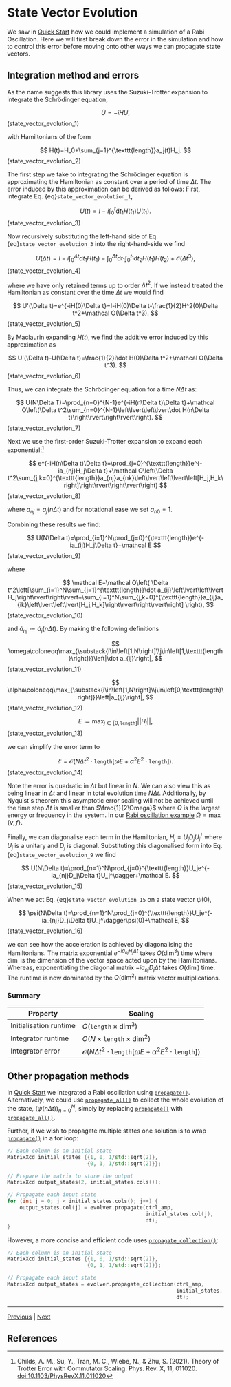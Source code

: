 # State Vector Evolution

We saw in [Quick Start](getting_started.md#quick-start) how we could implement a simulation of a Rabi Oscillation. Here we will first break down the error in the simulation and how to control this error before moving onto other ways we can propagate state vectors.

## Integration method and errors

As the name suggests this library uses the Suzuki-Trotter expansion to integrate the Schrödinger equation,

$$
\dot U=-iHU,
$$(state_vector_evolution_1)

with Hamiltonians of the form

$$
H(t)=H_0+\sum_{j=1}^{\texttt{length}}a_j(t)H_j.
$$(state_vector_evolution_2)

The first step we take to integrating the Schrödinger equation is approximating the Hamiltonian as constant over a period of time $\Delta t$. The error induced by this approximation can be derived as follows: First, integrate Eq. {eq}`state_vector_evolution_1`,

$$
U(t)=I-i\int_0^t\textrm{d}t_1H(t_1)U(t_1).
$$(state_vector_evolution_3)

Now recursively substituting the left-hand side of Eq. {eq}`state_vector_evolution_3` into the right-hand-side we find

$$
U(\Delta t)=I-i\int_0^{\Delta t}\textrm{d}t_1H(t_1)-\int_0^{\Delta t}\textrm{d}t_1\int_0^{t_1}\textrm{d}t_2H(t_1)H(t_2)+\mathcal O(\Delta t^3),
$$(state_vector_evolution_4)

where we have only retained terms up to order $\Delta t^2$. If we instead treated the Hamiltonian as constant over the time $\Delta t$ we would find

$$
U'(\Delta t)=e^{-iH(0)\Delta t}=I-iH(0)\Delta t-\frac{1}{2}H^2(0)\Delta t^2+\mathcal O(\Delta t^3).
$$(state_vector_evolution_5)

By Maclaurin expanding $H(t)$, we find the additive error induced by this approximation as

$$
U'(\Delta t)-U(\Delta t)=\frac{1}{2}i\dot H(0)\Delta t^2+\mathcal O(\Delta t^3).
$$(state_vector_evolution_6)

Thus, we can integrate the Schrödinger equation for a time $N\Delta t$ as:

$$
U(N\Delta T)=\prod_{n=0}^{N-1}e^{-iH(n\Delta t)\Delta t}+\mathcal O\left(\Delta t^2\sum_{n=0}^{N-1}\left\lvert\left\lvert\dot H(n\Delta t)\right\rvert\right\rvert\right).
$$(state_vector_evolution_7)

Next we use the first-order Suzuki-Trotter expansion to expand each exponential:[^1]

$$
e^{-iH(n\Delta t)\Delta t}=\prod_{j=0}^{\texttt{length}}e^{-ia_{nj}H_j\Delta t}+\mathcal O\left(\Delta t^2\sum_{j,k=0}^{\texttt{length}}a_{nj}a_{nk}\left\lvert\left\lvert\left[H_j,H_k\right]\right\rvert\right\rvert\right)
$$(state_vector_evolution_8)

where $a_{nj}=a_j(n\Delta t)$ and for notational ease we set $a_{n0}=1$.

Combining these results we find:

$$
U(N\Delta t)=\prod_{i=1}^N\prod_{j=0}^{\texttt{length}}e^{-ia_{ij}H_j\Delta t}+\mathcal E
$$(state_vector_evolution_9)

where

$$
\mathcal E=\mathcal O\left(
    \Delta t^2\left[\sum_{i=1}^N\sum_{j=1}^{\texttt{length}}\dot a_{ij}\left\lvert\left\lvert H_j\right\rvert\right\rvert+\sum_{i=1}^N\sum_{j,k=0}^{\texttt{length}}a_{ij}a_{ik}\left\lvert\left\lvert[H_j,H_k]\right\rvert\right\rvert\right]
    \right),
$$(state_vector_evolution_10)

and $\dot a_{nj}\coloneqq\dot a_j(n\Delta t)$. By making the following definitions

$$
\omega\coloneqq\max_{\substack{i\in\left[1,N\right]\\j\in\left[1,\texttt{length}\right]}}\left|\dot a_{ij}\right|,
$$(state_vector_evolution_11)

$$
\alpha\coloneqq\max_{\substack{i\in\left[1,N\right]\\j\in\left[0,\texttt{length}\right]}}\left|a_{ij}\right|,
$$(state_vector_evolution_12)

$$
E\coloneqq\max_{j\in\left[0,\texttt{length}\right]}\left\lvert\left\lvert H_j\right\rvert\right\rvert,
$$(state_vector_evolution_13)

we can simplify the error term to

$$
\mathcal E=\mathcal O\left(N\Delta t^2\cdot\texttt{length}\left[\omega E+\alpha^2E^2\cdot \texttt{length}\right]\right).
$$(state_vector_evolution_14)

Note the error is quadratic in $\Delta t$ but linear in $N$. We can also view this as being linear in $\Delta t$ and linear in total evolution time $N\Delta t$. Additionally, by Nyquist's theorem this asymptotic error scaling will not be achieved until the time step $\Delta t$ is smaller than $\frac{1}{2\Omega}$ where $\Omega$ is the largest energy or frequency in the system. In our [Rabi oscillation example](getting_started.md#quick-start) $\Omega=\max\left\{v,f\right\}$.

Finally, we can diagonalise each term in the Hamiltonian, $H_j=U_jD_jU_j^\dagger$ where $U_j$ is a unitary and $D_j$ is diagonal. Substituting this diagonalised form into Eq. {eq}`state_vector_evolution_9` we find

$$
U(N\Delta t)=\prod_{n=1}^N\prod_{j=0}^{\texttt{length}}U_je^{-ia_{nj}D_j\Delta t}U_j^\dagger+\mathcal E.
$$(state_vector_evolution_15)

When we act Eq. {eq}`state_vector_evolution_15` on a state vector $\psi(0)$,

$$
\psi(N\Delta t)=\prod_{n=1}^N\prod_{j=0}^{\texttt{length}}U_je^{-ia_{nj}D_j\Delta t}U_j^\dagger\psi(0)+\mathcal E,
$$(state_vector_evolution_16)

we can see how the acceleration is achieved by diagonalising the Hamiltonians. The matrix exponential $e^{-ia_{nj}H_j\Delta t}$ takes $O(\dim^3)$ time where $\dim$ is the dimension of the vector space acted upon by the Hamiltonians. Whereas, exponentiating the diagonal matrix $-ia_{nj}D_j\Delta t$ takes $O(\dim)$ time. The runtime is now dominated by the $O(\dim^2)$ matrix vector multiplications.

### Summary

| Property               | Scaling                                                                               |
| ---------------------- | ------------------------------------------------------------------------------------- |
| Initialisation runtime | $O(\texttt{length}\times\dim^3)$                                                      |
| Integrator runtime     | $O(N\times\texttt{length}\times\dim^2)$                                               |
| Integrator error       | $\mathcal O\left(N\Delta t^2\cdot\texttt{length}\left[\omega E+\alpha^2E^2\cdot\texttt{length}\right]\right)$ |

## Other propagation methods

In [Quick Start](getting_started.md#quick-start) we integrated a Rabi oscillation using [``propagate()``](../reference/structSuzuki__Trotter__Evolver_1_1UnitaryEvolver.rst#_CPPv4N22Suzuki_Trotter_Evolver14UnitaryEvolver9propagateE7DMatrixI7Dynamic6n_ctrlE7DMatrixI3dimXL1EEEd). Alternatively, we could use [``propagate_all()``](../reference/structSuzuki__Trotter__Evolver_1_1UnitaryEvolver.rst#_CPPv4N22Suzuki_Trotter_Evolver14UnitaryEvolver13propagate_allE7DMatrixI7Dynamic6n_ctrlE7DMatrixI3dimXL1EEEd) to collect the whole evolution of the state, $\left(\psi(n\Delta t)\right)_{n=0}^N$, simply by replacing [``propagate()``](../reference/structSuzuki__Trotter__Evolver_1_1UnitaryEvolver.rst#_CPPv4N22Suzuki_Trotter_Evolver14UnitaryEvolver9propagateE7DMatrixI7Dynamic6n_ctrlE7DMatrixI3dimXL1EEEd) with [``propagate_all()``](../reference/structSuzuki__Trotter__Evolver_1_1UnitaryEvolver.rst#_CPPv4N22Suzuki_Trotter_Evolver14UnitaryEvolver13propagate_allE7DMatrixI7Dynamic6n_ctrlE7DMatrixI3dimXL1EEEd).

Further, if we wish to propagate multiple states one solution is to wrap [``propagate()``](../reference/structSuzuki__Trotter__Evolver_1_1UnitaryEvolver.rst#_CPPv4N22Suzuki_Trotter_Evolver14UnitaryEvolver9propagateE7DMatrixI7Dynamic6n_ctrlE7DMatrixI3dimXL1EEEd) in a for loop:

```cpp
// Each column is an initial state
MatrixXcd initial_states {{1, 0, 1/std::sqrt(2)},
                          {0, 1, 1/std::sqrt(2)}};

// Prepare the matrix to store the output
MatrixXcd output_states(2, initial_states.cols());

// Propagate each input state
for (int j = 0; j < initial_states.cols(); j++) {
    output_states.col(j) = evolver.propagate(ctrl_amp,
                                             initial_states.col(j),
                                             dt);
}
```

However, a more concise and efficient code uses [``propagate_collection()``](../reference/structSuzuki__Trotter__Evolver_1_1UnitaryEvolver.rst#_CPPv4I_iEN22Suzuki_Trotter_Evolver14UnitaryEvolver20propagate_collectionE7DMatrixI3dim1lE7DMatrixI7Dynamic6n_ctrlE7DMatrixI3dim1lEd):

```cpp
// Each column is an initial state
MatrixXcd initial_states {{1, 0, 1/std::sqrt(2)},
                          {0, 1, 1/std::sqrt(2)}};

// Propagate each input state
MatrixXcd output_states = evolver.propagate_collection(ctrl_amp,
                                                       initial_states,
                                                       dt);
```

---
[Previous](getting_started.md) | [Next](switching_function.md)


## References

[^1]: Childs, A. M., Su, Y., Tran, M. C., Wiebe, N., & Zhu, S. (2021). Theory of Trotter Error with Commutator Scaling. Phys. Rev. X, 11, 011020. [doi:10.1103/PhysRevX.11.011020](https://www.doi.org/10.1103/PhysRevX.11.011020)